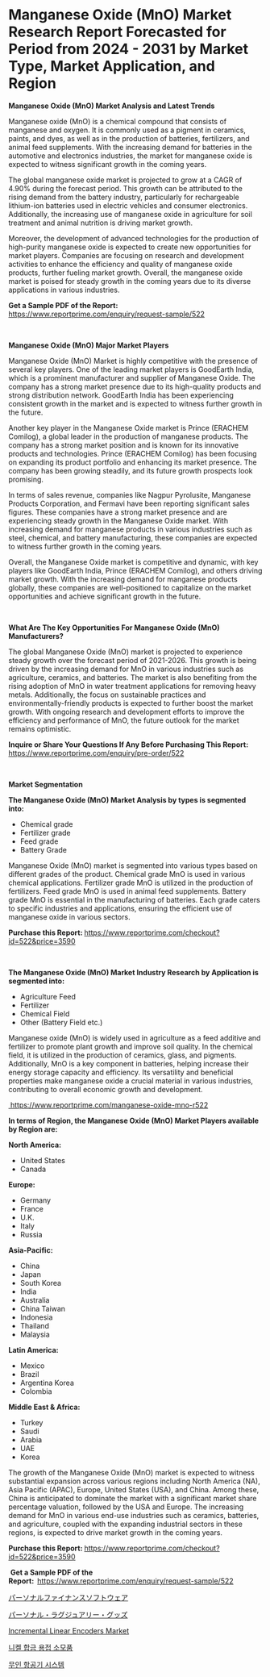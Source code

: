 <p><h1>Manganese Oxide (MnO) Market Research Report Forecasted for Period from 2024 -  2031 by Market Type, Market Application, and Region</h1></p><p><strong>Manganese Oxide (MnO) Market Analysis and Latest Trends</strong></p>
<p><p>Manganese oxide (MnO) is a chemical compound that consists of manganese and oxygen. It is commonly used as a pigment in ceramics, paints, and dyes, as well as in the production of batteries, fertilizers, and animal feed supplements. With the increasing demand for batteries in the automotive and electronics industries, the market for manganese oxide is expected to witness significant growth in the coming years.</p><p>The global manganese oxide market is projected to grow at a CAGR of 4.90% during the forecast period. This growth can be attributed to the rising demand from the battery industry, particularly for rechargeable lithium-ion batteries used in electric vehicles and consumer electronics. Additionally, the increasing use of manganese oxide in agriculture for soil treatment and animal nutrition is driving market growth.</p><p>Moreover, the development of advanced technologies for the production of high-purity manganese oxide is expected to create new opportunities for market players. Companies are focusing on research and development activities to enhance the efficiency and quality of manganese oxide products, further fueling market growth. Overall, the manganese oxide market is poised for steady growth in the coming years due to its diverse applications in various industries.</p></p>
<p><strong>Get a Sample PDF of the Report:&nbsp;</strong> <a href="https://www.reportprime.com/enquiry/request-sample/522">https://www.reportprime.com/enquiry/request-sample/522</a></p>
<p>&nbsp;</p>
<p><strong>Manganese Oxide (MnO) Major Market Players</strong></p>
<p><p>Manganese Oxide (MnO) Market is highly competitive with the presence of several key players. One of the leading market players is GoodEarth India, which is a prominent manufacturer and supplier of Manganese Oxide. The company has a strong market presence due to its high-quality products and strong distribution network. GoodEarth India has been experiencing consistent growth in the market and is expected to witness further growth in the future.</p><p>Another key player in the Manganese Oxide market is Prince (ERACHEM Comilog), a global leader in the production of manganese products. The company has a strong market position and is known for its innovative products and technologies. Prince (ERACHEM Comilog) has been focusing on expanding its product portfolio and enhancing its market presence. The company has been growing steadily, and its future growth prospects look promising.</p><p>In terms of sales revenue, companies like Nagpur Pyrolusite, Manganese Products Corporation, and Fermavi have been reporting significant sales figures. These companies have a strong market presence and are experiencing steady growth in the Manganese Oxide market. With increasing demand for manganese products in various industries such as steel, chemical, and battery manufacturing, these companies are expected to witness further growth in the coming years.</p><p>Overall, the Manganese Oxide market is competitive and dynamic, with key players like GoodEarth India, Prince (ERACHEM Comilog), and others driving market growth. With the increasing demand for manganese products globally, these companies are well-positioned to capitalize on the market opportunities and achieve significant growth in the future.</p></p>
<p>&nbsp;</p>
<p><strong>What Are The Key Opportunities For Manganese Oxide (MnO) Manufacturers?</strong></p>
<p><p>The global Manganese Oxide (MnO) market is projected to experience steady growth over the forecast period of 2021-2026. This growth is being driven by the increasing demand for MnO in various industries such as agriculture, ceramics, and batteries. The market is also benefiting from the rising adoption of MnO in water treatment applications for removing heavy metals. Additionally, the focus on sustainable practices and environmentally-friendly products is expected to further boost the market growth. With ongoing research and development efforts to improve the efficiency and performance of MnO, the future outlook for the market remains optimistic.</p></p>
<p><strong>Inquire or Share Your Questions If Any Before Purchasing This Report:</strong> <a href="https://www.reportprime.com/enquiry/pre-order/522">https://www.reportprime.com/enquiry/pre-order/522</a></p>
<p>&nbsp;</p>
<p><strong>Market Segmentation</strong></p>
<p><strong>The Manganese Oxide (MnO) Market Analysis by types is segmented into:</strong></p>
<p><ul><li>Chemical grade</li><li>Fertilizer grade</li><li>Feed grade</li><li>Battery Grade</li></ul></p>
<p><p>Manganese Oxide (MnO) market is segmented into various types based on different grades of the product. Chemical grade MnO is used in various chemical applications. Fertilizer grade MnO is utilized in the production of fertilizers. Feed grade MnO is used in animal feed supplements. Battery grade MnO is essential in the manufacturing of batteries. Each grade caters to specific industries and applications, ensuring the efficient use of manganese oxide in various sectors.</p></p>
<p><strong>Purchase this Report:&nbsp;</strong><a href="https://www.reportprime.com/checkout?id=522&price=3590">https://www.reportprime.com/checkout?id=522&price=3590</a></p>
<p>&nbsp;</p>
<p><strong>The Manganese Oxide (MnO) Market Industry Research by Application is segmented into:</strong></p>
<p><ul><li>Agriculture Feed</li><li>Fertilizer</li><li>Chemical Field</li><li>Other (Battery Field etc.)</li></ul></p>
<p><p>Manganese oxide (MnO) is widely used in agriculture as a feed additive and fertilizer to promote plant growth and improve soil quality. In the chemical field, it is utilized in the production of ceramics, glass, and pigments. Additionally, MnO is a key component in batteries, helping increase their energy storage capacity and efficiency. Its versatility and beneficial properties make manganese oxide a crucial material in various industries, contributing to overall economic growth and development.</p></p>
<p><a href="https://www.reportprime.com/manganese-oxide-mno-r522">&nbsp;https://www.reportprime.com/manganese-oxide-mno-r522</a></p>
<p><strong>In terms of Region, the Manganese Oxide (MnO) Market Players available by Region are:</strong></p>
<p>
    <p> <strong> North America: </strong>
        <ul>
            <li>United States</li>
            <li>Canada</li>
        </ul>
        </p> 
    <p> <strong> Europe: </strong>
        <ul>
            <li>Germany</li>
            <li>France</li>
            <li>U.K.</li>
            <li>Italy</li>
            <li>Russia</li>
        </ul>
        </p> 
    <p> <strong> Asia-Pacific: </strong>
        <ul>
            <li>China</li>
            <li>Japan</li>
            <li>South Korea</li>
            <li>India</li>
            <li>Australia</li>
            <li>China Taiwan</li>
            <li>Indonesia</li>
            <li>Thailand</li>
            <li>Malaysia</li>
        </ul>
        </p> 
    <p> <strong> Latin America: </strong>
        <ul>
            <li>Mexico</li>
            <li>Brazil</li>
            <li>Argentina Korea</li>
            <li>Colombia</li>
        </ul>
        </p> 
    <p> <strong> Middle East & Africa: </strong>
        <ul>
            <li>Turkey</li>
            <li>Saudi</li>
            <li>Arabia</li>
            <li>UAE</li>
            <li>Korea</li>
        </ul>
    </p>
    </p>
<p><p>The growth of the Manganese Oxide (MnO) market is expected to witness substantial expansion across various regions including North America (NA), Asia Pacific (APAC), Europe, United States (USA), and China. Among these, China is anticipated to dominate the market with a significant market share percentage valuation, followed by the USA and Europe. The increasing demand for MnO in various end-use industries such as ceramics, batteries, and agriculture, coupled with the expanding industrial sectors in these regions, is expected to drive market growth in the coming years.</p></p>
<p><strong>Purchase this Report: </strong><a href="https://www.reportprime.com/checkout?id=522&price=3590">https://www.reportprime.com/checkout?id=522&price=3590</a></p>
<p>&nbsp;<strong>Get a Sample PDF of the Report:&nbsp;&nbsp;</strong><a href="https://www.reportprime.com/enquiry/request-sample/522">https://www.reportprime.com/enquiry/request-sample/522</a></p>
<p><strong></strong></p>
<p><p><a href="https://medium.com/@abdielkilback/%E3%82%B0%E3%83%AD%E3%83%BC%E3%83%90%E3%83%AB%E5%80%8B%E4%BA%BA%E9%87%91%E8%9E%8D%E3%82%BD%E3%83%95%E3%83%88%E3%82%A6%E3%82%A7%E3%82%A2%E5%B8%82%E5%A0%B4%E3%81%AE%E5%B0%86%E6%9D%A5%E5%8B%95%E5%90%91-2024%E5%B9%B4%E3%81%8B%E3%82%892031%E5%B9%B4%E3%81%BE%E3%81%A7%E3%81%AE%E5%B8%82%E5%A0%B4%E8%A6%8B%E8%AD%98%E3%81%A8%E5%88%86%E6%9E%90-151%E3%83%9A%E3%83%BC%E3%82%B8%E3%81%AB%E3%82%8F%E3%81%9F%E3%81%A3%E3%81%A6-b840e17c38e2">パーソナルファイナンスソフトウェア</a></p><p><a href="https://medium.com/@abdielkilback/2024%E5%B9%B4%E3%81%8B%E3%82%892031%E5%B9%B4%E3%81%BE%E3%81%A7%E3%81%AE5-6-%E3%81%AEcagr%E3%81%A7%E6%8B%A1%E5%A4%A7%E3%81%97%E3%81%A6%E3%81%84%E3%82%8B%E5%80%8B%E4%BA%BA%E5%90%91%E3%81%91%E9%AB%98%E7%B4%9A%E5%93%81%E5%B8%82%E5%A0%B4%E3%81%AE%E8%A6%8F%E6%A8%A1%E3%81%AB%E9%96%A2%E3%81%99%E3%82%8B%E6%B4%9E%E5%AF%9F-8b74d60211ea">パーソナル・ラグジュアリー・グッズ</a></p><p><a href="https://www.linkedin.com/pulse/incremental-linear-encoders-market-segmentation-geographical-gvjuf">Incremental Linear Encoders Market</a></p><p><a href="https://medium.com/@raisin7568/%EB%8B%88%EC%BC%88-%ED%95%A9%EA%B8%88-%EC%9A%A9%EC%A0%91-%EC%86%8C%EB%AA%A8%ED%92%88-%EC%8B%9C%EC%9E%A5-%EA%B8%80%EB%A1%9C%EB%B2%8C-%EB%B0%8F-%EC%A7%80%EC%97%AD-%EB%B6%84%EC%84%9D-%EC%A7%80%EC%97%AD-%EA%B5%AD%EA%B0%80-%EC%88%98%EC%A4%80-%EB%B6%84%EC%84%9D-%EB%B0%8F-%EA%B2%BD%EC%9F%81-%ED%92%8D%EA%B2%BD-%EB%B6%84%EC%84%9D-%EB%B0%8F-%EC%98%88%EC%B8%A1-2024-2031-749e3fd34cfe">니켈 합금 용접 소모품</a></p><p><a href="https://medium.com/@raisin7568/%EB%AC%B4%EC%9D%B8%ED%95%AD%EA%B3%B5%EA%B8%B0-%EC%8B%9C%EC%8A%A4%ED%85%9C-%EC%8B%9C%EC%9E%A5-%EC%A0%90%EC%9C%A0%EC%9C%A8-%ED%81%AC%EA%B8%B0-%EB%8F%99%ED%96%A5-%EC%82%B0%EC%97%85-%EB%B6%84%EC%84%9D-%EB%B3%B4%EA%B3%A0%EC%84%9C-%EC%9D%91%EC%9A%A9-%EA%B5%B0%EC%82%AC%EC%9A%A9-%EB%AC%B4%EC%9D%B8%ED%95%AD%EA%B3%B5%EA%B8%B0-%EB%AF%BC%EA%B0%84%EC%9A%A9-%EB%AC%B4%EC%9D%B8%ED%95%AD%EA%B3%B5%EA%B8%B0-%EC%9C%A0%ED%98%95-%EA%B3%A0%EC%A0%95%EC%9D%B5-%EB%AC%B4%EC%9D%B8%ED%95%AD%EA%B3%B5%EA%B8%B0-%ED%9A%8C%EC%A0%84%EC%9D%B5-%EB%AC%B4%EC%9D%B8%ED%95%AD%EA%B3%B5%EA%B8%B0-%EB%82%A0%ED%8C%85-%EC%9D%B5-%EB%AC%B4%EC%9D%B8%ED%95%AD%EA%B3%B5%EA%B8%B0-3d167843296a">무인 항공기 시스템</a></p></p>